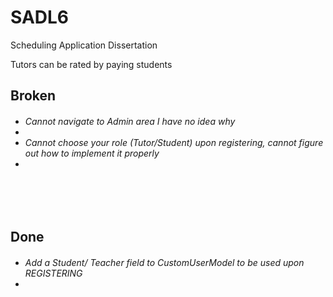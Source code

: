 # SADL6
Scheduling Application Dissertation

Tutors can be rated by paying students</br>

<h2>Broken</h2>
<h6>
  <ul>
    <li>Cannot navigate to Admin area I have no idea why<li>
    <li>Cannot choose your role (Tutor/Student) upon registering, cannot figure out how to implement it properly<li>
  </ul>
</h6>

</br>
</br>

<h2>Done</h2>
<h6>
  <ul>
    <li>Add a Student/ Teacher field to CustomUserModel to be used upon REGISTERING<li>
  </ul>
</h6>
